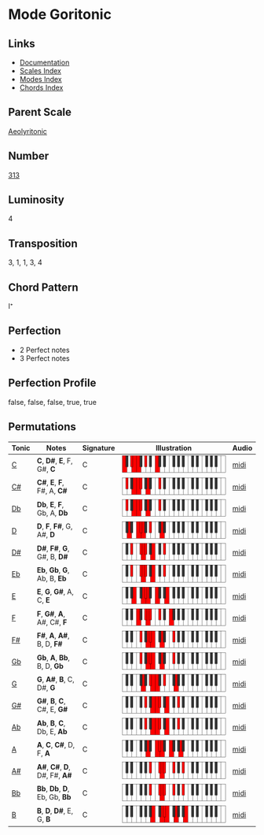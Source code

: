 # Mode Goritonic

## Links

- [Documentation](README.md)
- [Scales Index](Scales.md)
- [Modes Index](Modes.md)
- [Chords Index](Chords.md)

## Parent Scale

[Aeolyritonic](ScaleAeolyritonic.md)

## Number

[313](https://ianring.com/musictheory/scales/313)

## Luminosity

4

## Transposition

3, 1, 1, 3, 4

## Chord Pattern

I⁺

## Perfection

- 2 Perfect notes
- 3 Perfect notes

## Perfection Profile

false, false, false, true, true

## Permutations

| Tonic | Notes | Signature | Illustration | Audio |
|-------|-------|-----------|--------------|-------|
| [C](ModeCNaturalGoritonic.md) | **C**, **D#**, **E**, F, G#, **C** | C | ![CNaturalGoritonic](ModeCNaturalGoritonic.png) | [midi](https://github.com/edipermadi/music/blob/main/docs/ModeCNaturalGoritonic.mid?raw=true) |
| [C#](ModeCSharpGoritonic.md) | **C#**, **E**, **F**, F#, A, **C#** | C | ![CSharpGoritonic](ModeCSharpGoritonic.png) | [midi](https://github.com/edipermadi/music/blob/main/docs/ModeCSharpGoritonic.mid?raw=true) |
| [Db](ModeDFlatGoritonic.md) | **Db**, **E**, **F**, Gb, A, **Db** | C | ![DFlatGoritonic](ModeDFlatGoritonic.png) | [midi](https://github.com/edipermadi/music/blob/main/docs/ModeDFlatGoritonic.mid?raw=true) |
| [D](ModeDNaturalGoritonic.md) | **D**, **F**, **F#**, G, A#, **D** | C | ![DNaturalGoritonic](ModeDNaturalGoritonic.png) | [midi](https://github.com/edipermadi/music/blob/main/docs/ModeDNaturalGoritonic.mid?raw=true) |
| [D#](ModeDSharpGoritonic.md) | **D#**, **F#**, **G**, G#, B, **D#** | C | ![DSharpGoritonic](ModeDSharpGoritonic.png) | [midi](https://github.com/edipermadi/music/blob/main/docs/ModeDSharpGoritonic.mid?raw=true) |
| [Eb](ModeEFlatGoritonic.md) | **Eb**, **Gb**, **G**, Ab, B, **Eb** | C | ![EFlatGoritonic](ModeEFlatGoritonic.png) | [midi](https://github.com/edipermadi/music/blob/main/docs/ModeEFlatGoritonic.mid?raw=true) |
| [E](ModeENaturalGoritonic.md) | **E**, **G**, **G#**, A, C, **E** | C | ![ENaturalGoritonic](ModeENaturalGoritonic.png) | [midi](https://github.com/edipermadi/music/blob/main/docs/ModeENaturalGoritonic.mid?raw=true) |
| [F](ModeFNaturalGoritonic.md) | **F**, **G#**, **A**, A#, C#, **F** | C | ![FNaturalGoritonic](ModeFNaturalGoritonic.png) | [midi](https://github.com/edipermadi/music/blob/main/docs/ModeFNaturalGoritonic.mid?raw=true) |
| [F#](ModeFSharpGoritonic.md) | **F#**, **A**, **A#**, B, D, **F#** | C | ![FSharpGoritonic](ModeFSharpGoritonic.png) | [midi](https://github.com/edipermadi/music/blob/main/docs/ModeFSharpGoritonic.mid?raw=true) |
| [Gb](ModeGFlatGoritonic.md) | **Gb**, **A**, **Bb**, B, D, **Gb** | C | ![GFlatGoritonic](ModeGFlatGoritonic.png) | [midi](https://github.com/edipermadi/music/blob/main/docs/ModeGFlatGoritonic.mid?raw=true) |
| [G](ModeGNaturalGoritonic.md) | **G**, **A#**, **B**, C, D#, **G** | C | ![GNaturalGoritonic](ModeGNaturalGoritonic.png) | [midi](https://github.com/edipermadi/music/blob/main/docs/ModeGNaturalGoritonic.mid?raw=true) |
| [G#](ModeGSharpGoritonic.md) | **G#**, **B**, **C**, C#, E, **G#** | C | ![GSharpGoritonic](ModeGSharpGoritonic.png) | [midi](https://github.com/edipermadi/music/blob/main/docs/ModeGSharpGoritonic.mid?raw=true) |
| [Ab](ModeAFlatGoritonic.md) | **Ab**, **B**, **C**, Db, E, **Ab** | C | ![AFlatGoritonic](ModeAFlatGoritonic.png) | [midi](https://github.com/edipermadi/music/blob/main/docs/ModeAFlatGoritonic.mid?raw=true) |
| [A](ModeANaturalGoritonic.md) | **A**, **C**, **C#**, D, F, **A** | C | ![ANaturalGoritonic](ModeANaturalGoritonic.png) | [midi](https://github.com/edipermadi/music/blob/main/docs/ModeANaturalGoritonic.mid?raw=true) |
| [A#](ModeASharpGoritonic.md) | **A#**, **C#**, **D**, D#, F#, **A#** | C | ![ASharpGoritonic](ModeASharpGoritonic.png) | [midi](https://github.com/edipermadi/music/blob/main/docs/ModeASharpGoritonic.mid?raw=true) |
| [Bb](ModeBFlatGoritonic.md) | **Bb**, **Db**, **D**, Eb, Gb, **Bb** | C | ![BFlatGoritonic](ModeBFlatGoritonic.png) | [midi](https://github.com/edipermadi/music/blob/main/docs/ModeBFlatGoritonic.mid?raw=true) |
| [B](ModeBNaturalGoritonic.md) | **B**, **D**, **D#**, E, G, **B** | C | ![BNaturalGoritonic](ModeBNaturalGoritonic.png) | [midi](https://github.com/edipermadi/music/blob/main/docs/ModeBNaturalGoritonic.mid?raw=true) |
